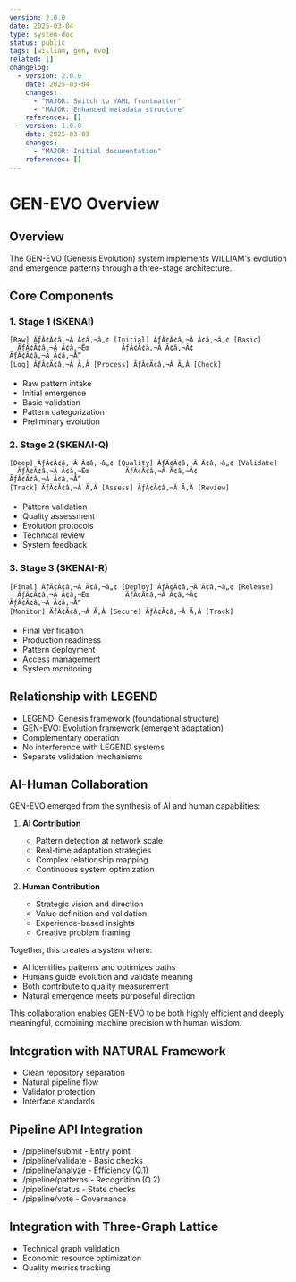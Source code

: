 ```yaml
---
version: 2.0.0
date: 2025-03-04
type: system-doc
status: public
tags: [william, gen, evo]
related: []
changelog:
  - version: 2.0.0
    date: 2025-03-04
    changes:
      - "MAJOR: Switch to YAML frontmatter"
      - "MAJOR: Enhanced metadata structure"
    references: []
  - version: 1.0.0
    date: 2025-03-03
    changes:
      - "MAJOR: Initial documentation"
    references: []
---
```

# GEN-EVO Overview

## Overview

The GEN-EVO (Genesis Evolution) system implements WILLIAM's evolution and emergence patterns through a three-stage architecture.

## Core Components

### 1. Stage 1 (SKENAI)
```
[Raw] ÃƒÂ¢Ã¢â‚¬Â Ã¢â‚¬â„¢ [Initial] ÃƒÂ¢Ã¢â‚¬Â Ã¢â‚¬â„¢ [Basic]
  ÃƒÂ¢Ã¢â‚¬Â Ã¢â‚¬Ëœ        ÃƒÂ¢Ã¢â‚¬Â Ã¢â‚¬Â¢          ÃƒÂ¢Ã¢â‚¬Â Ã¢â‚¬Å“
[Log] ÃƒÂ¢Ã¢â‚¬Â Ã‚Â [Process] ÃƒÂ¢Ã¢â‚¬Â Ã‚Â [Check]
```
- Raw pattern intake
- Initial emergence
- Basic validation
- Pattern categorization
- Preliminary evolution

### 2. Stage 2 (SKENAI-Q)
```
[Deep] ÃƒÂ¢Ã¢â‚¬Â Ã¢â‚¬â„¢ [Quality] ÃƒÂ¢Ã¢â‚¬Â Ã¢â‚¬â„¢ [Validate]
  ÃƒÂ¢Ã¢â‚¬Â Ã¢â‚¬Ëœ         ÃƒÂ¢Ã¢â‚¬Â Ã¢â‚¬Â¢           ÃƒÂ¢Ã¢â‚¬Â Ã¢â‚¬Å“
[Track] ÃƒÂ¢Ã¢â‚¬Â Ã‚Â [Assess] ÃƒÂ¢Ã¢â‚¬Â Ã‚Â [Review]
```
- Pattern validation
- Quality assessment
- Evolution protocols
- Technical review
- System feedback

### 3. Stage 3 (SKENAI-R)
```
[Final] ÃƒÂ¢Ã¢â‚¬Â Ã¢â‚¬â„¢ [Deploy] ÃƒÂ¢Ã¢â‚¬Â Ã¢â‚¬â„¢ [Release]
  ÃƒÂ¢Ã¢â‚¬Â Ã¢â‚¬Ëœ         ÃƒÂ¢Ã¢â‚¬Â Ã¢â‚¬Â¢          ÃƒÂ¢Ã¢â‚¬Â Ã¢â‚¬Å“
[Monitor] ÃƒÂ¢Ã¢â‚¬Â Ã‚Â [Secure] ÃƒÂ¢Ã¢â‚¬Â Ã‚Â [Track]
```
- Final verification
- Production readiness
- Pattern deployment
- Access management
- System monitoring

## Relationship with LEGEND
- LEGEND: Genesis framework (foundational structure)
- GEN-EVO: Evolution framework (emergent adaptation)
- Complementary operation
- No interference with LEGEND systems
- Separate validation mechanisms

## AI-Human Collaboration
GEN-EVO emerged from the synthesis of AI and human capabilities:

1. **AI Contribution**
   - Pattern detection at network scale
   - Real-time adaptation strategies
   - Complex relationship mapping
   - Continuous system optimization

2. **Human Contribution**
   - Strategic vision and direction
   - Value definition and validation
   - Experience-based insights
   - Creative problem framing

Together, this creates a system where:
- AI identifies patterns and optimizes paths
- Humans guide evolution and validate meaning
- Both contribute to quality measurement
- Natural emergence meets purposeful direction

This collaboration enables GEN-EVO to be both highly efficient and deeply meaningful, combining machine precision with human wisdom.

## Integration with NATURAL Framework
- Clean repository separation
- Natural pipeline flow
- Validator protection
- Interface standards

## Pipeline API Integration
- /pipeline/submit - Entry point
- /pipeline/validate - Basic checks
- /pipeline/analyze - Efficiency (Q.1)
- /pipeline/patterns - Recognition (Q.2)
- /pipeline/status - State checks
- /pipeline/vote - Governance

## Integration with Three-Graph Lattice
- Technical graph validation
- Economic resource optimization
- Quality metrics tracking